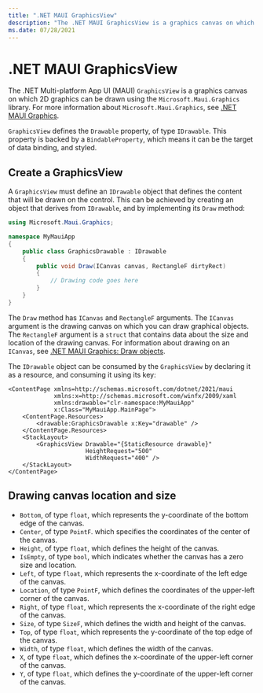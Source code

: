 ```yaml
---
title: ".NET MAUI GraphicsView"
description: "The .NET MAUI GraphicsView is a graphics canvas on which 2D graphics can be drawn using the cross-platform Microsoft.Maui.Graphics library."
ms.date: 07/28/2021
---
```


# .NET MAUI GraphicsView

The .NET Multi-platform App UI (MAUI) `GraphicsView` is a graphics canvas on which 2D graphics can be drawn using the `Microsoft.Maui.Graphics` library. For more information about `Microsoft.Maui.Graphics`, see [.NET MAUI Graphics](~/user-interface/graphics/index.md).

`GraphicsView` defines the `Drawable` property, of type `IDrawable`. This property is backed by a `BindableProperty`, which means it can be the target of data binding, and styled.

## Create a GraphicsView

A `GraphicsView` must define an `IDrawable` object that defines the content that will be drawn on the control. This can be achieved by creating an object that derives from `IDrawable`, and by implementing its `Draw` method:

```csharp
using Microsoft.Maui.Graphics;

namespace MyMauiApp
{
    public class GraphicsDrawable : IDrawable
    {
        public void Draw(ICanvas canvas, RectangleF dirtyRect)
        {
            // Drawing code goes here
        }      
    }
}
```

The `Draw` method has `ICanvas` and `RectangleF` arguments. The `ICanvas` argument is the drawing canvas on which you can draw graphical objects. The `RectangleF` argument is a `struct` that contains data about the size and location of the drawing canvas. For information about drawing on an `ICanvas`, see [.NET MAUI Graphics: Draw objects](~/user-interface/graphics/draw.md).

The `IDrawable` object can be consumed by the `GraphicsView` by declaring it as a resource, and consuming it using its key:

```xaml
<ContentPage xmlns=http://schemas.microsoft.com/dotnet/2021/maui
             xmlns:x=http://schemas.microsoft.com/winfx/2009/xaml
             xmlns:drawable="clr-namespace:MyMauiApp"
             x:Class="MyMauiApp.MainPage">
    <ContentPage.Resources>
        <drawable:GraphicsDrawable x:Key="drawable" />
    </ContentPage.Resources>
    <StackLayout>
        <GraphicsView Drawable="{StaticResource drawable}"
                      HeightRequest="500"
                      WidthRequest="400" />
    </StackLayout>
</ContentPage>
```

## Drawing canvas location and size

- `Bottom`, of type `float`, which represents the y-coordinate of the bottom edge of the canvas.
- `Center`, of type `PointF`. which specifies the coordinates of the center of the canvas.
- `Height`, of type `float`, which defines the height of the canvas.
- `IsEmpty`, of type `bool`, which indicates whether the canvas has a zero size and location.
- `Left`, of type `float`, which represents the x-coordinate of the left edge of the canvas.
- `Location`, of type `PointF`, which defines the coordinates of the upper-left corner of the canvas.
- `Right`, of type `float`, which represents the x-coordinate of the right edge of the canvas.
- `Size`, of type `SizeF`, which defines the width and height of the canvas.
- `Top`, of type `float`, which represents the y-coordinate of the top edge of the canvas.
- `Width`, of type `float`, which defines the width of the canvas.
- `X`, of type `float`, which defines the x-coordinate of the upper-left corner of the canvas.
- `Y`, of type `float`, which defines the y-coordinate of the upper-left corner of the canvas.
